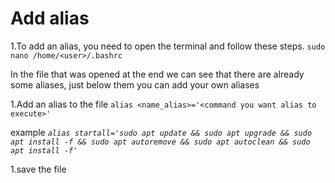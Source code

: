# Add alias 

1.To add an alias, you need to open the terminal and follow these steps.
`sudo nano /home/<user>/.bashrc`

In the file that was opened at the end we can see that there are already some aliases, just below them you can add your own aliases

1.Add an alias to the file
`alias <name_alias>='<command you want alias to execute>'`

example
*`alias startall='sudo apt update && sudo apt upgrade && sudo apt install -f && sudo apt autoremove && sudo apt autoclean && sudo apt install -f'`*

1.save the file
